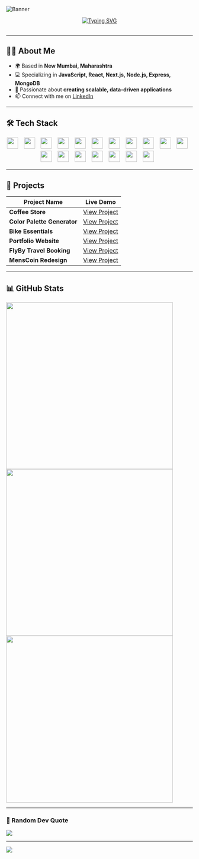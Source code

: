 <!-- ════════════ 👤 PROFILE BANNER ════════════ --> 
<!-- Replace with your own banner if you have one -->
![Banner](https://via.placeholder.com/1000x300.png?text=Vikash+Mishra+-+MERN+Stack+Developer)

<!-- ============================= -->
<!-- 💡 Typing Animation Banner -->
<!-- ============================== -->
<div align="center">
    <a href="https://git.io/typing-svg">
        <img src="https://readme-typing-svg.herokuapp.com?font=Poppins&weight=800&size=30&duration=2500&pause=1000&color=58A0C8&center=true&vCenter=true&width=900&lines=Hi%2C+I'm+Vikash+Mishra!;MERN+Stack+Developer;Full+Stack+Developer;Building+Data-driven+Web+Apps" alt="Typing SVG"/>
    </a>
</div>
<br/>

---

## 👨‍💻 About Me
- 🌍 Based in **New Mumbai, Maharashtra**
- 💻 Specializing in **JavaScript, React, Next.js, Node.js, Express, MongoDB**
- 🎯 Passionate about **creating scalable, data-driven applications**
- 📫 Connect with me on [LinkedIn](https://www.linkedin.com/in/vikash-mishra-6803a1362/)

---

## 🛠 Tech Stack
<div align="center" style="line-height: 1.6;">
<img src="https://img.shields.io/badge/Html-F7DF1E?logo=javascript&logoColor=black&style=for-the-badge" height="30" />
  <img width="8" />
    <img src="https://img.shields.io/badge/Css-F7DF1E?logo=javascript&logoColor=black&style=for-the-badge" height="30" />
  <img width="8" />
  <img src="https://img.shields.io/badge/JavaScript-F7DF1E?logo=javascript&logoColor=black&style=for-the-badge" height="30" />
  <img width="8" />
  <img src="https://img.shields.io/badge/TypeScript-3178C6?logo=typescript&logoColor=white&style=for-the-badge" height="30" />
  <img width="8" />
  <img src="https://img.shields.io/badge/React-61DAFB?logo=react&logoColor=black&style=for-the-badge" height="30" />
  <img width="8" />
  <img src="https://img.shields.io/badge/Next.js-000000?logo=nextdotjs&logoColor=white&style=for-the-badge" height="30" />
  <img width="8" />
  <img src="https://img.shields.io/badge/Node.js-339933?logo=node.js&logoColor=white&style=for-the-badge" height="30" />
  <img width="8" />
  <img src="https://img.shields.io/badge/Express.js-000000?logo=express&logoColor=white&style=for-the-badge" height="30" />
  <img width="8" />
  <img src="https://img.shields.io/badge/MongoDB-47A248?logo=mongodb&logoColor=white&style=for-the-badge" height="30" />
  <img width="8" />
  <img src="https://img.shields.io/badge/TailwindCSS-06B6D4?logo=tailwindcss&logoColor=white&style=for-the-badge" height="30" />
  <img width="8" />
  <img src="https://img.shields.io/badge/Framer%20Motion-EF4B4B?logo=framer&logoColor=white&style=for-the-badge" height="30" />
  <img width="8" />
  <img src="https://img.shields.io/badge/Material%20UI-007FFF?logo=mui&logoColor=white&style=for-the-badge" height="30" />
  <img width="8" />
  <img src="https://img.shields.io/badge/Redux-593D88?logo=redux&logoColor=white&style=for-the-badge" height="30" />
  <img width="8" />
  <img src="https://img.shields.io/badge/Vercel-000000?logo=vercel&logoColor=white&style=for-the-badge" height="30" />
  <img width="8" />
  <img src="https://img.shields.io/badge/Netlify-00C7B7?logo=netlify&logoColor=white&style=for-the-badge" height="30" />
  <img width="8" />
  <img src="https://img.shields.io/badge/Git-F05032?logo=git&logoColor=white&style=for-the-badge" height="30" />
  <img width="8" />
  <img src="https://img.shields.io/badge/GitHub-181717?logo=github&logoColor=white&style=for-the-badge" height="30" />
  <img width="8" />
<img src="https://img.shields.io/badge/Docker-2496ED?logo=docker&logoColor=white&style=for-the-badge" height="30" />
<img width="8" />

</div>

---

## 🚀 Projects

| Project Name | Live Demo |
|--------------|-----------|
| **Coffee Store** | [View Project](https://coffee-store-vikash.netlify.app/) |
| **Color Palette Generator** | [View Project](https://color-palette-generator11.netlify.app/) |
| **Bike Essentials** | [View Project](https://bike-essentials.netlify.app/) |
| **Portfolio Website** | [View Project](https://arik-practice-portfolio.netlify.app/) |
| **FlyBy Travel Booking** | [View Project](https://flybytravelbooking.netlify.app/) |
| **MensCoin Redesign** | [View Project](https://menscoin-redesign.vercel.app/) |

---

## 📊 GitHub Stats
<div >
<img src="https://github-readme-stats.vercel.app/api?username=Vikash-Mishra06&theme=gotham&show_icons=true&hide_border=false&count_private=true" width="450"/>
<br/>
<img src="https://streak-stats.demolab.com/?user=Vikash-Mishra06&theme=gotham&hide_border=false" width="450"/>
<br/>
<img src="https://github-readme-stats.vercel.app/api/top-langs/?username=Vikash-Mishra06&layout=compact&theme=gotham&hide_border=false" width="450"/>
</div>

---

### 💬 Random Dev Quote
<img src="https://quotes-github-readme.vercel.app/api?type=horizontal&theme=tokyonight"/>

---

<p align="left">
    <img src="https://komarev.com/ghpvc/?username=Vikash-Mishra06&label=Profile%20views&color=0e75b6&style=flat" />
</p>

<!-- ════════════ © VIKASH MISHRA ════════════ -->
